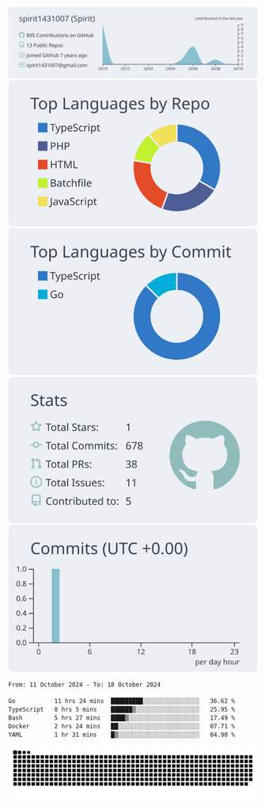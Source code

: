 [![](https://raw.githubusercontent.com/spirit1431007/spirit1431007/master/profile-summary-card-output/nord_bright/0-profile-details.svg)](https://git.io/spiritx)
[![](https://raw.githubusercontent.com/spirit1431007/spirit1431007/master/profile-summary-card-output/nord_bright/1-repos-per-language.svg)](https://git.io/spiritx) [![](https://raw.githubusercontent.com/spirit1431007/spirit1431007/master/profile-summary-card-output/nord_bright/2-most-commit-language.svg)](https://git.io/spiritx)
[![](https://raw.githubusercontent.com/spirit1431007/spirit1431007/master/profile-summary-card-output/nord_bright/3-stats.svg)](https://git.io/spiritx) [![](https://raw.githubusercontent.com/spirit1431007/spirit1431007/master/profile-summary-card-output/nord_bright/4-productive-time.svg)](https://git.io/spiritx)

<!--START_SECTION:waka-->

```txt
From: 11 October 2024 - To: 18 October 2024

Go           11 hrs 24 mins  █████████░░░░░░░░░░░░░░░░   36.62 %
TypeScript   8 hrs 5 mins    ██████▒░░░░░░░░░░░░░░░░░░   25.95 %
Bash         5 hrs 27 mins   ████▒░░░░░░░░░░░░░░░░░░░░   17.49 %
Docker       2 hrs 24 mins   ██░░░░░░░░░░░░░░░░░░░░░░░   07.71 %
YAML         1 hr 31 mins    █▒░░░░░░░░░░░░░░░░░░░░░░░   04.90 %
```

<!--END_SECTION:waka-->

![contribution](https://github.com/spirit1431007/spirit1431007/blob/output/github-contribution-grid-snake.svg)
